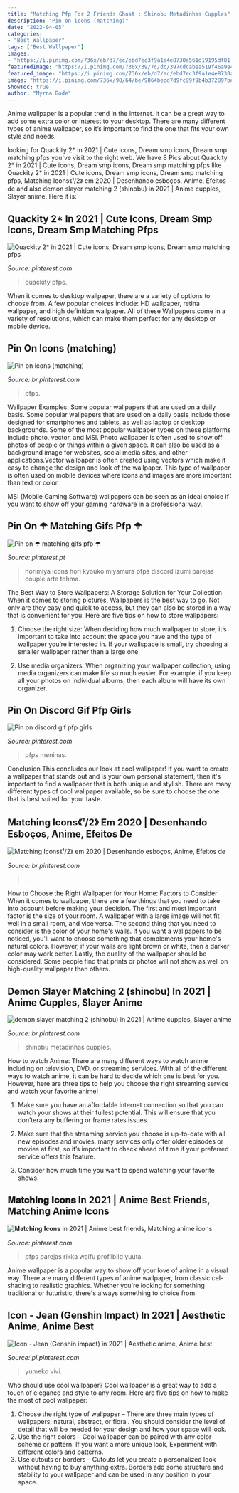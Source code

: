```yaml
---
title: "Matching Pfp For 2 Friends Ghost : Shinobu Metadinhas Cupples"
description: "Pin on icons (matching)"
date: "2022-04-05"
categories:
- "Best Wallpaper"
tags: ["Best Wallpaper"]
images:
- "https://i.pinimg.com/736x/eb/d7/ec/ebd7ec3f9a1e4e8730a561d19195df81.jpg"
featuredImage: "https://i.pinimg.com/736x/39/7c/dc/397cdcabea519f46a9e440136fb2479f.jpg"
featured_image: "https://i.pinimg.com/736x/eb/d7/ec/ebd7ec3f9a1e4e8730a561d19195df81.jpg"
image: "https://i.pinimg.com/736x/98/64/be/9864becd7d9fc99f9b4b372897bef707.jpg"
ShowToc: true
author: "Myrna Bode"
---
```



Anime wallpaper is a popular trend in the internet. It can be a great way to add some extra color or interest to your desktop. There are many different types of anime wallpaper, so it’s important to find the one that fits your own style and needs.

	

		
looking for Quackity 2* in 2021 | Cute icons, Dream smp icons, Dream smp matching pfps you've visit to the right web. We have 8 Pics about Quackity 2* in 2021 | Cute icons, Dream smp icons, Dream smp matching pfps like Quackity 2* in 2021 | Cute icons, Dream smp icons, Dream smp matching pfps, Matching Icons《¹/2》 em 2020 | Desenhando esboços, Anime, Efeitos de and also demon slayer matching 2 (shinobu) in 2021 | Anime cupples, Slayer anime. Here it is:
		
    
## Quackity 2* In 2021 | Cute Icons, Dream Smp Icons, Dream Smp Matching Pfps

<img loading=lazy src="https://i.pinimg.com/736x/eb/d7/ec/ebd7ec3f9a1e4e8730a561d19195df81.jpg" onerror="this.onerror=null;this.src='https://tse1.mm.bing.net/th?id=OIP.-An3tt5g40-5XUoELDwzEAHaHa&amp;pid=15.1';" alt="Quackity 2* in 2021 | Cute icons, Dream smp icons, Dream smp matching pfps">

_Source: pinterest.com_

>quackity pfps. 

	

When it comes to desktop wallpaper, there are a variety of options to choose from. A few popular choices include: HD wallpaper, retina wallpaper, and high definition wallpaper. All of these Wallpapers come in a variety of resolutions, which can make them perfect for any desktop or mobile device. 

    
## Pin On Icons (matching)

<img loading=lazy src="https://i.pinimg.com/736x/98/64/be/9864becd7d9fc99f9b4b372897bef707.jpg" onerror="this.onerror=null;this.src='https://tse3.mm.bing.net/th?id=OIP.u5SokwISORdvIERdT8JfswHaHa&amp;pid=15.1';" alt="Pin on icons (matching)">

_Source: br.pinterest.com_

>pfps. 

	

Wallpaper Examples: Some popular wallpapers that are used on a daily basis.
Some popular wallpapers that are used on a daily basis include those designed for smartphones and tablets, as well as laptop or desktop backgrounds. Some of the most popular wallpaper types on these platforms include photo, vector, and MSI. 
Photo wallpaper is often used to show off photos of people or things within a given space. It can also be used as a background image for websites, social media sites, and other applications.Vector wallpaper is often created using vectors which make it easy to change the design and look of the wallpaper. This type of wallpaper is often used on mobile devices where icons and images are more important than text or color. 

MSI (Mobile Gaming Software) wallpapers can be seen as an ideal choice if you want to show off your gaming hardware in a professional way.

    
## Pin On ☂ Matching Gifs Pfp ☂

<img loading=lazy src="https://i.pinimg.com/736x/08/77/00/0877002abe3a1936cc9c709f7985b4e6.jpg" onerror="this.onerror=null;this.src='https://tse2.mm.bing.net/th?id=OIP.6FvGC4sb3u-Maj9BVxzt8AHaHa&amp;pid=15.1';" alt="Pin on ☂ matching gifs pfp ☂">

_Source: pinterest.pt_

>horimiya icons hori kyouko miyamura pfps discord izumi parejas couple arte tohma. 

	

The Best Way to Store Wallpapers: A Storage Solution for Your Collection
When it comes to storing pictures, Wallpapers is the best way to go. Not only are they easy and quick to access, but they can also be stored in a way that is convenient for you. Here are five tips on how to store wallpapers:
1) Choose the right size: When deciding how much wallpaper to store, it’s important to take into account the space you have and the type of wallpaper you’re interested in. If your wallspace is small, try choosing a smaller wallpaper rather than a large one.

2) Use media organizers: When organizing your wallpaper collection, using media organizers can make life so much easier. For example, if you keep all your photos on individual albums, then each album will have its own organizer.

    
## Pin On Discord Gif Pfp Girls

<img loading=lazy src="https://i.pinimg.com/736x/c2/de/d5/c2ded5dc2dd4e335ea143d6eda969dba.jpg" onerror="this.onerror=null;this.src='https://tse3.mm.bing.net/th?id=OIP.LffCHQL2QrZq9JnIoeOzPAAAAA&amp;pid=15.1';" alt="Pin on discord gif pfp girls">

_Source: pinterest.com_

>pfps meninas. 

	

Conclusion
This concludes our look at cool wallpaper! If you want to create a wallpaper that stands out and is your own personal statement, then it's important to find a wallpaper that is both unique and stylish. There are many different types of cool wallpaper available, so be sure to choose the one that is best suited for your taste.

    
## Matching Icons《¹/2》 Em 2020 | Desenhando Esboços, Anime, Efeitos De

<img loading=lazy src="https://i.pinimg.com/736x/ff/6c/31/ff6c315cec2134b28b62b0942ca1e36e.jpg" onerror="this.onerror=null;this.src='https://tse1.mm.bing.net/th?id=OIP.wWA0aWBWvJoU0Ms1CoYV-gHaHa&amp;pid=15.1';" alt="Matching Icons《¹/2》 em 2020 | Desenhando esboços, Anime, Efeitos de">

_Source: br.pinterest.com_

>. 

	

How to Choose the Right Wallpaper for Your Home: Factors to Consider
When it comes to wallpaper, there are a few things that you need to take into account before making your decision. The first and most important factor is the size of your room. A wallpaper with a large image will not fit well in a small room, and vice versa. 
The second thing that you need to consider is the color of your home's walls. If you want a wallpapers to be noticed, you'll want to choose something that complements your home's natural colors. However, if your walls are light brown or white, then a darker color may work better. 
Lastly, the quality of the wallpaper should be considered. Some people find that prints or photos will not show as well on high-quality wallpaper than others.

    
## Demon Slayer Matching 2 (shinobu) In 2021 | Anime Cupples, Slayer Anime

<img loading=lazy src="https://i.pinimg.com/736x/80/95/ec/8095ec1b130a2c0b275a2848793c320e.jpg" onerror="this.onerror=null;this.src='https://tse3.mm.bing.net/th?id=OIP.PuQBe3c_ShuODXU4A2u7vQAAAA&amp;pid=15.1';" alt="demon slayer matching 2 (shinobu) in 2021 | Anime cupples, Slayer anime">

_Source: br.pinterest.com_

>shinobu metadinhas cupples. 

	

How to watch Anime: There are many different ways to watch anime including on television, DVD, or streaming services.
With all of the different ways to watch anime, it can be hard to decide which one is best for you. However, here are three tips to help you choose the right streaming service and watch your favorite anime!
1. Make sure you have an affordable internet connection so that you can watch your shows at their fullest potential. This will ensure that you don’tera any buffering or frame rates issues.

2. Make sure that the streaming service you choose is up-to-date with all new episodes and movies. many services only offer older episodes or movies at first, so it’s important to check ahead of time if your preferred service offers this feature.

3. Consider how much time you want to spend watching your favorite shows.

    
## 𝐌𝐚𝐭𝐜𝐡𝐢𝐧𝐠 𝐈𝐜𝐨𝐧𝐬 In 2021 | Anime Best Friends, Matching Anime Icons

<img loading=lazy src="https://i.pinimg.com/736x/d3/81/a2/d381a217b7f36e9ebdd147512d9c677b.jpg" onerror="this.onerror=null;this.src='https://tse4.mm.bing.net/th?id=OIP.xS_JKwt0APlfJRHGqUvYqwHaHa&amp;pid=15.1';" alt="𝐌𝐚𝐭𝐜𝐡𝐢𝐧𝐠 𝐈𝐜𝐨𝐧𝐬 in 2021 | Anime best friends, Matching anime icons">

_Source: pinterest.com_

>pfps parejas rikka waifu profilbild yuuta. 

	

Anime wallpaper is a popular way to show off your love of anime in a visual way. There are many different types of anime wallpaper, from classic cel-shading to realistic graphics. Whether you're looking for something traditional or futuristic, there's always something to choice from.

    
## Icon - Jean (Genshin Impact) In 2021 | Aesthetic Anime, Anime Best

<img loading=lazy src="https://i.pinimg.com/736x/39/7c/dc/397cdcabea519f46a9e440136fb2479f.jpg" onerror="this.onerror=null;this.src='https://tse1.mm.bing.net/th?id=OIP.-6cElpcaLp_DnMPMotNiAQHaHa&amp;pid=15.1';" alt="Icon - Jean (Genshin impact) in 2021 | Aesthetic anime, Anime best">

_Source: pl.pinterest.com_

>yumeko vivi. 

	

Who should use cool wallpaper?
Cool wallpaper is a great way to add a touch of elegance and style to any room. Here are five tips on how to make the most of cool wallpaper: 
1) Choose the right type of wallpaper – There are three main types of wallpapers: natural, abstract, or floral. You should consider the level of detail that will be needed for your design and how your space will look. 
2) Use the right colors – Cool wallpaper can be paired with any color scheme or pattern. If you want a more unique look, Experiment with different colors and patterns. 
3) Use cutouts or borders – Cutouts let you create a personalized look without having to buy anything extra. Borders add some structure and stability to your wallpaper and can be used in any position in your space.

